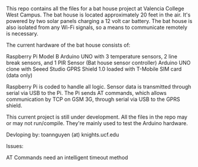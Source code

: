 This repo contains all the files for a bat house project at Valencia College West Campus.
The bat house is located approximately 20 feet in the air. It's powered by two solar panels charging a 12 volt car battery.
The bat house is also isolated from any Wi-Fi signals, so a means to communicate remotely is necessary.

The current hardware of the bat house consists of:

  Raspberry Pi Model B
  Arduino UNO with 3 temperature sensors, 2 line break sensors, and 1 PIR Sensor (Bat house sensor controller)
  Arduino UNO clone with Seeed Studio GPRS Shield 1.0 loaded with T-Mobile SIM card (data only)
  
Raspberry Pi is coded to handle all logic. Sensor data is transmitted through serial via USB to the Pi. 
The Pi sends AT commands, which allows communication by TCP on GSM 3G, through serial via USB to the GPRS shield.

This current project is still under development. All the files in the repo may or may not run/compile. 
They're mainly used to test the Arduino hardware.


Devloping by:
toannguyen (at) knights.ucf.edu

Issues:

AT Commands need an intelligent timeout method
